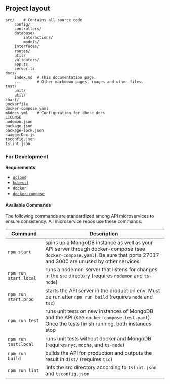 ## Project layout

    src/    # Contains all source code
        config/
        controllers/
        database/
            interactions/
            models/
        interfaces/
        routes/
        util/
        validators/
        app.ts
        server.ts
    docs/
        index.md  # This documentation page.
        ...       # Other markdown pages, images and other files.
    test/
        unit/
        util/
    chart/
    Dockerfile
    docker-compose.yaml
    mkdocs.yml    # Configuration for these docs
    LICENSE
    nodemon.json
    package.json
    package-lock.json
    swaggerDoc.js
    tsconfig.json
    tslint.json

### For Development

**Requirements**

* [`gcloud`](https://cloud.google.com/sdk/install)
* [`kubectl`](https://kubernetes.io/docs/tasks/tools/install-kubectl/)
* [`docker`](https://www.docker.com/)
* [`docker-compose`](https://docs.docker.com/compose/)

#### Available Commands

The following commands are standardized among API microservices to ensure consistency. All microservice repos use these commands:

| Command | Description |
| --- | --- |
| `npm start` | spins up a MongoDB instance as well as your API server through docker-compose (see `docker-compose.yaml`). Be sure that ports 27017 and 3000 are unused by other services |
| `npm run start:local` | runs a nodemon server that listens for changes in the src directory (requires `nodemon` and `ts-node`) |
| `npm run start:prod` | starts the API server in the production env. Must be run after `npm run build` (requires `node` and `tsc`) |
| `npm run test` | runs unit tests on new instances of MongoDB and the API (see `docker-compose.test.yaml`). Once the tests finish running, both instances stop 
| `npm run test:local` | runs unit tests without docker and MongoDB (requires `nyc`, `mocha`, and `ts-node`) |
| `npm run build` | builds the API for production and outputs the result in `dist/` (requires `tsc`) |
| `npm run lint` | lints the src directory according to `tslint.json` and `tsconfig.json` |

